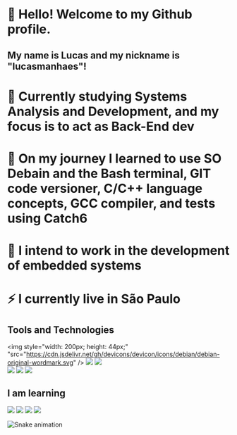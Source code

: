 # 👋 Hello! Welcome to my Github profile.
## My name is Lucas and my nickname is "lucasmanhaes"!

# 🔭 Currently studying Systems Analysis and Development, and my focus is to act as Back-End dev

# 🌱 On my journey I learned to use SO Debain and the Bash terminal, GIT code versioner, C/C++ language concepts, GCC compiler, and tests using Catch6

# 🤔 I intend to work in the development of embedded systems

# ⚡ I currently live in São Paulo

## Tools and Technologies

<img style="width: 200px; height: 44px;" "src="https://cdn.jsdelivr.net/gh/devicons/devicon/icons/debian/debian-original-wordmark.svg" />
<img src="https://cdn.jsdelivr.net/gh/devicons/devicon/icons/bash/bash-original.svg" />
<img src="https://cdn.jsdelivr.net/gh/devicons/devicon/icons/git/git-original.svg" />          
<img src="https://cdn.jsdelivr.net/gh/devicons/devicon/icons/c/c-original.svg" />
<img src="https://cdn.jsdelivr.net/gh/devicons/devicon/icons/cplusplus/cplusplus-original.svg" />
<img src="https://cdn.jsdelivr.net/gh/devicons/devicon/icons/gcc/gcc-original.svg" />
          
          

## I am learning
         
<img src="https://cdn.jsdelivr.net/gh/devicons/devicon/icons/python/python-original.svg" />
<img src="https://cdn.jsdelivr.net/gh/devicons/devicon/icons/java/java-original.svg" />
<img src="https://cdn.jsdelivr.net/gh/devicons/devicon/icons/mysql/mysql-original.svg" />  
<img src="https://cdn.jsdelivr.net/gh/devicons/devicon/icons/docker/docker-original.svg" />

![Snake animation](https://github.com/seu-usuário-aqui/seu-usuário-aqui/blob/output/github-contribution-grid-snake.svg)
          
          
